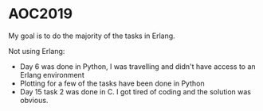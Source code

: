 # AOC2019

My goal is to do the majority of the tasks in Erlang.

Not using Erlang:
* Day 6 was done in Python, I was travelling and didn't have access to an Erlang environment
* Plotting for a few of the tasks have been done in Python
* Day 15 task 2 was done in C. I got tired of coding and the solution was obvious. 
